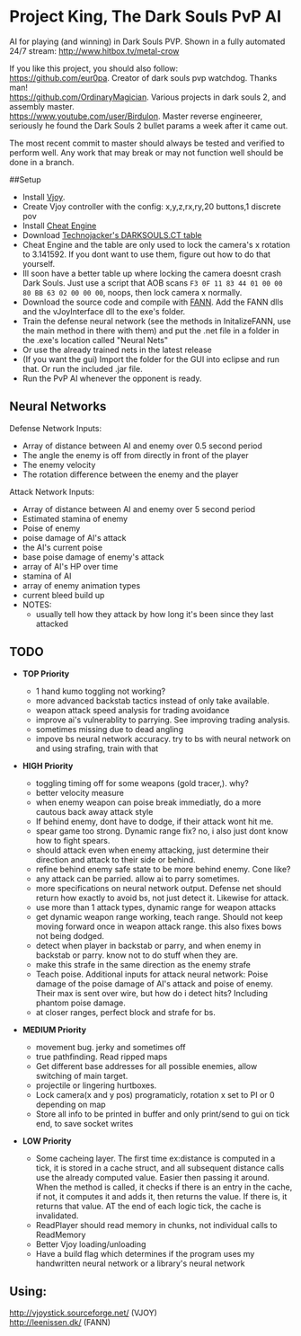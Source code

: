 # Project King, The Dark Souls PvP AI
AI for playing (and winning) in Dark Souls PVP. Shown in a fully automated 24/7 stream: http://www.hitbox.tv/metal-crow
  
If you like this project, you should also follow:  
https://github.com/eur0pa. Creator of dark souls pvp watchdog. Thanks man!  
https://github.com/OrdinaryMagician. Various projects in dark souls 2, and assembly master.   
https://www.youtube.com/user/Birdulon. Master reverse engineerer, seriously he found the Dark Souls 2 bullet params a week after it came out.  
  
The most recent commit to master should always be tested and verified to perform well. Any work that may break or may not function well should be done in a branch.  
  
##Setup
* Install [Vjoy](http://vjoystick.sourceforge.net/site/index.php/download-a-install).
* Create Vjoy controller with the config: x,y,z,rx,ry,20 buttons,1 discrete pov
* Install [Cheat Engine](http://www.cheatengine.org/)
* Download [Technojacker's DARKSOULS.CT table](https://drive.google.com/folderview?id=0B_f11g1DlLhDV1RfV0VSdnBfOVE&usp=sharing)  
 * Cheat Engine and the table are only used to lock the camera's x rotation to 3.141592. If you dont want to use them, figure out how to do that yourself.
 * Ill soon have a better table up where locking the camera doesnt crash Dark Souls. Just use a script that AOB scans `F3 0F 11 83 44 01 00 00 80 BB 63 02 00 00 00`, noops, then lock camera x normally.
* Download the source code and compile with [FANN](http://leenissen.dk/). Add the FANN dlls and the vJoyInterface dll to the exe's folder.
* Train the defense neural network (see the methods in InitalizeFANN, use the main method in there with them) and put the .net file in a folder in the .exe's location called "Neural Nets"
 * Or use the already trained nets in the latest release
* (If you want the gui) Import the folder for the GUI into eclipse and run that. Or run the included .jar file.
* Run the PvP AI whenever the opponent is ready.

## Neural Networks
Defense Network Inputs:  

  * Array of distance between AI and enemy over 0.5 second period 
  * The angle the enemy is off from directly in front of the player  
  * The enemy velocity  
  * The rotation difference between the enemy and the player  

Attack Network Inputs:  

  * Array of distance between AI and enemy over 5 second period
  * Estimated stamina of enemy
  * Poise of enemy 
  * poise damage of AI's attack
  * the AI's current poise
  * base poise damage of enemy's attack
  * array of AI's HP over time
  * stamina of AI
  * array of enemy animation types
  * current bleed build up
  * NOTES:
    * usually tell how they attack by how long it's been since they last attacked

## TODO 

  * **TOP Priority**
    * 1 hand kumo toggling not working?
    * more advanced backstab tactics instead of only take available.
    * weapon attack speed analysis for trading avoidance
    * improve ai's vulnerablity to parrying. See improving trading analysis.
    * sometimes missing due to dead angling
    * impove bs neural network accuracy. try to bs with neural network on and using strafing, train with that

  * **HIGH Priority**
    * toggling timing off for some weapons (gold tracer,). why?
    * better velocity measure
    * when enemy weapon can poise break immediatly, do a more cautous back away attack style
    * If behind enemy, dont have to dodge, if their attack wont hit me.
    * spear game too strong. Dynamic range fix? no, i also just dont know how to fight spears.
    * should attack even when enemy attacking, just determine their direction and attack to their side or behind.
    * refine behind enemy safe state to be more behind enemy. Cone like?
    * any attack can be parried. allow ai to parry sometimes.
    * more specifications on neural network output. Defense net should return how exactly to avoid bs, not just detect it. Likewise for attack.  
    * use more than 1 attack types, dynamic range for weapon attacks  
    * get dynamic weapon range working, teach range. Should not keep moving forward once in weapon attack range. this also fixes bows not being dodged.  
    * detect when player in backstab or parry, and when enemy in backstab or parry. know not to do stuff when they are.
    * make this strafe in the same direction as the enemy strafe  
    * Teach poise. Additional inputs for attack neural network: Poise damage of the poise damage of AI's attack and poise of enemy. Their max is sent over wire, but how do i detect hits? Including phantom poise damage.  
    * at closer ranges, perfect block and strafe for bs.

  * **MEDIUM Priority**
    * movement bug. jerky and sometimes off
    * true pathfinding. Read ripped maps
    * Get different base addresses for all possible enemies, allow switching of main target.
    * projectile or lingering hurtboxes.
    * Lock camera(x and y pos) programaticly, rotation x set to PI or 0 depending on map
    * Store all info to be printed in buffer and only print/send to gui on tick end, to save socket writes

  * **LOW Priority**
    * Some cacheing layer. The first time ex:distance is computed in a tick, it is stored in a cache struct, and all subsequent distance calls use the already computed value. Easier then passing it around. When the method is called, it checks if there is an entry in the cache, if not, it computes it and adds it, then returns the value. If there is, it returns that value. AT the end of each logic tick, the cache is invalidated.  
    * ReadPlayer should read memory in chunks, not individual calls to ReadMemory  
    * Better Vjoy loading/unloading    
    * Have a build flag which determines if the program uses my handwritten neural network or a library's neural network    

## Using:   
http://vjoystick.sourceforge.net/ (VJOY)  
http://leenissen.dk/ (FANN)  
